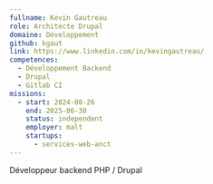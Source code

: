 ```yaml
---
fullname: Kevin Gautreau
role: Architecte Drupal
domaine: Développement
github: kgaut
link: https://www.linkedin.com/in/kevingautreau/
competences:
  - Développement Backend
  - Drupal
  - Gitlab CI
missions:
  - start: 2024-08-26
    end: 2025-06-30
    status: independent
    employer: malt
    startups:
      - services-web-anct
---
```

Développeur backend PHP / Drupal
